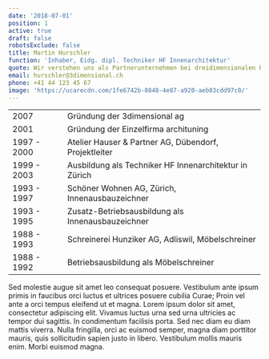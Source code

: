 ```yaml
---
date: '2018-07-01'
position: 1
active: true
draft: false
robotsExclude: false
title: Martin Hurschler
function: 'Inhaber, Eidg. dipl. Techniker HF Innenarchitektur'
quote: Wir verstehen uns als Partnerunternehmen bei dreidimensionalen Projekten.
email: hurschler@3dimensional.ch
phone: +41 44 123 45 67
image: 'https://ucarecdn.com/1fe6742b-0848-4e87-a920-aeb03cdd97c0/'
---
```


| | |
| --- | --- |
| 2007 | Gründung der 3dimensional ag |
| 2001 | Gründung der Einzelfirma archituning |
| 1997 - 2000 | Atelier Hauser & Partner AG, Dübendorf, Projektleiter |
| 1999 - 2003 | Ausbildung als Techniker HF Innenarchitektur in Zürich |
| 1993 - 1997 | Schöner Wohnen AG, Zürich, Innenausbauzeichner |
| 1993 - 1995 | Zusatz-Betriebsausbildung als Innenausbauzeichner |
| 1988 - 1993 | Schreinerei Hunziker AG, Adliswil, Möbelschreiner |
| 1988 - 1992 | Betriebsausbildung als Möbelschreiner |

Sed molestie augue sit amet leo consequat posuere. Vestibulum ante ipsum primis in faucibus orci luctus et ultrices posuere cubilia Curae; Proin vel ante a orci tempus eleifend ut et magna. Lorem ipsum dolor sit amet, consectetur adipiscing elit. Vivamus luctus urna sed urna ultricies ac tempor dui sagittis. In condimentum facilisis porta. Sed nec diam eu diam mattis viverra. Nulla fringilla, orci ac euismod semper, magna diam porttitor mauris, quis sollicitudin sapien justo in libero. Vestibulum mollis mauris enim. Morbi euismod magna.

